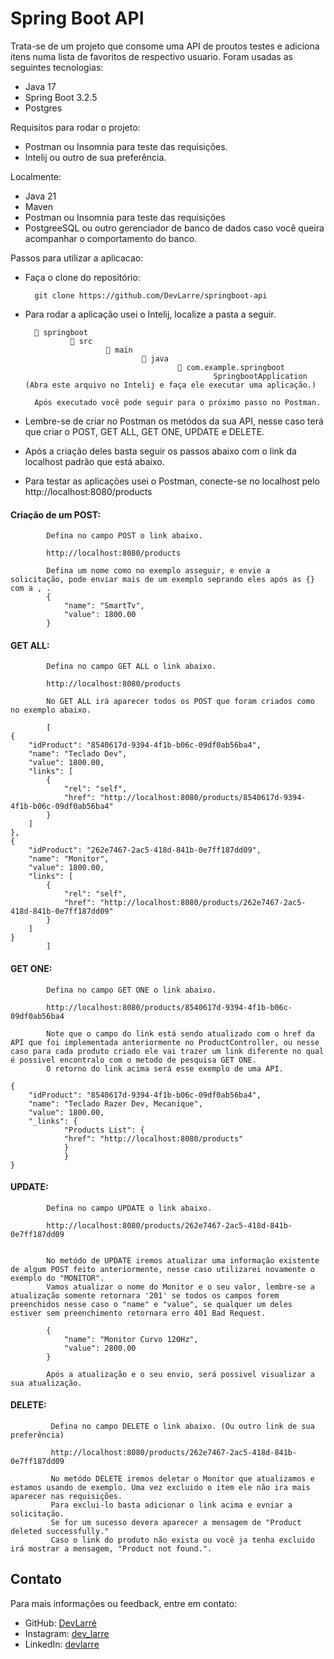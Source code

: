 # Spring Boot API

Trata-se de um projeto que consome uma API de proutos testes e adiciona itens numa lista de favoritos de respectivo usuario. Foram usadas as seguintes tecnologias:

- Java 17
- Spring Boot 3.2.5
- Postgres

Requisitos para rodar o projeto:

- Postman ou Insomnia para teste das requisições.
- Intelij ou outro de sua preferência.

Localmente:

- Java 21
- Maven
- Postman ou Insomnia para teste das requisições
- PostgreeSQL ou outro gerenciador de banco de dados caso você queira acompanhar o comportamento do banco.

Passos para utilizar a aplicacao:

- Faça o clone do repositório:

        git clone https://github.com/DevLarre/springboot-api

- Para rodar a aplicação usei o Intelij, localize a pasta a seguir.

        📁 springboot
                📁 src
                        📁 main
                                📁 java
                                        📁 com.example.springboot
                                                SpringbootApplication (Abra este arquivo no Intelij e faça ele executar uma aplicação.)

        Após executado você pode seguir para o próximo passo no Postman.

- Lembre-se de criar no Postman os metódos da sua API, nesse caso terá que criar o POST, GET ALL, GET ONE, UPDATE e DELETE.
- Após a criação deles basta seguir os passos abaixo com o link da localhost padrão que está abaixo.
- Para testar as aplicações usei o Postman, conecte-se no localhost pelo http://localhost:8080/products

#### Criação de um POST:

            Defina no campo POST o link abaixo.

            http://localhost:8080/products

            Defina um nome como no exemplo asseguir, e envie a solicitação, pode enviar mais de um exemplo seprando eles após as {} com a , .
            {
                "name": "SmartTv",
                "value": 1800.00
            }

#### GET ALL:

            Defina no campo GET ALL o link abaixo.

            http://localhost:8080/products

            No GET ALL irá aparecer todos os POST que foram criados como no exemplo abaixo.

            [
    {
        "idProduct": "8540617d-9394-4f1b-b06c-09df0ab56ba4",
        "name": "Teclado Dev",
        "value": 1800.00,
        "links": [
            {
                "rel": "self",
                "href": "http://localhost:8080/products/8540617d-9394-4f1b-b06c-09df0ab56ba4"
            }
        ]
    },
    {
        "idProduct": "262e7467-2ac5-418d-841b-0e7ff187dd09",
        "name": "Monitor",
        "value": 1800.00,
        "links": [
            {
                "rel": "self",
                "href": "http://localhost:8080/products/262e7467-2ac5-418d-841b-0e7ff187dd09"
            }
        ]
    }
            ]

#### GET ONE:

            Defina no campo GET ONE o link abaixo.

            http://localhost:8080/products/8540617d-9394-4f1b-b06c-09df0ab56ba4

            Note que o campo do link está sendo atualizado com o href da API que foi implementada anteriormente no ProductController, ou nesse caso para cada produto criado ele vai trazer um link diferente no qual é possivel encontralo com o metodo de pesquisa GET ONE.
            O retorno do link acima será esse exemplo de uma API.

    {
        "idProduct": "8540617d-9394-4f1b-b06c-09df0ab56ba4",
        "name": "Teclado Razer Dev, Mecanique",
        "value": 1800.00,
        "_links": {
                "Products List": {
                "href": "http://localhost:8080/products"
                }
                }
    }

#### UPDATE:

            Defina no campo UPDATE o link abaixo.

            http://localhost:8080/products/262e7467-2ac5-418d-841b-0e7ff187dd09


            No metódo de UPDATE iremos atualizar uma informação existente de algum POST feito anteriormente, nesse caso utilizarei novamente o exemplo do "MONITOR".
            Vamos atualizar o nome do Monitor e o seu valor, lembre-se a atualização somente retornara '201' se todos os campos forem preenchidos nesse caso o "name" e "value", se qualquer um deles estiver sem preenchimento retornara erro 401 Bad Request.

            {
                "name": "Monitor Curvo 120Hz",
                "value": 2800.00
            }

            Após a atualização e o seu envio, será possivel visualizar a sua atualização.

#### DELETE:

             Defina no campo DELETE o link abaixo. (Ou outro link de sua preferência)

             http://localhost:8080/products/262e7467-2ac5-418d-841b-0e7ff187dd09

             No metódo DELETE iremos deletar o Monitor que atualizamos e estamos usando de exemplo. Uma vez excluido o item ele não ira mais aparecer nas requisições.
             Para exclui-lo basta adicionar o link acima e evniar a solicitação.
             Se for um sucesso devera aparecer a mensagem de "Product deleted successfully."
             Caso o link do produto não exista ou você ja tenha excluido irá mostrar a mensagem, "Product not found.".

## Contato

Para mais informações ou feedback, entre em contato:

- GitHub: [DevLarré](https://github.com/DevLarre)
- Instagram: [dev_larre](https://www.instagram.com/dev_larre?igsh=NXM0cWhuZjg2Z2d2&utm_source=qr)
- LinkedIn: [devlarre](https://www.linkedin.com/in/devlarre/)
